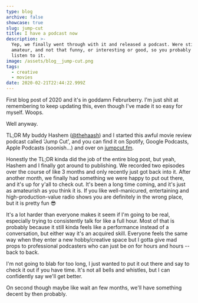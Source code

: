 ```yaml
---
type: blog
archive: false
showcase: true
slug: jump-cut
title: I have a podcast now
description: >-
  Yep, we finally went through with it and released a podcast. Were still
  amateur, and not that funny, or interesting or good, so you probably shouldn't
  listen to it.
image: /assets/blog__jump-cut.png
tags:
  - creative
  - movies
date: 2020-02-21T22:44:22.999Z
---
```

First blog post of 2020 and it's in goddamn Februrberry. I'm just shit at remembering to keep updating this, even though I've made it so easy for myself. Woops. 

Well anyway.

TL;DR My buddy Hashem ([@thehaash](https://twitter.com/thehaash)) and I started this awful movie review podcast called 'Jump Cut', and you can find it on Spotify, Google Podcasts, Apple Podcasts (soonish...) and over on [jumpcut.fm](https://jumpcut.fm).

Honestly the TL;DR kinda did the job of the entire blog post, but yeah, Hashem and I finally got around to publishing. We recorded two episodes over the course of like 3 months and only recently just got back into it. After another month, we finally had something we were happy to put out there, and it's up for y'all to check out. It's been a long time coming, and it's just as amateurish as you think it is. If you like well-manicured, entertaining and high-production-value radio shows you are definitely in the wrong place, but it is pretty fun 😎

It's a lot harder than everyone makes it seem if I'm going to be real, especially trying to consistently talk for like a full hour. Most of that is probably because it still kinda feels like a performance instead of a conversation, but either way it's an acquired skill. Everyone feels the same way when they enter a new hobby/creative space but I gotta give mad props to professional podcasters who can just be _on_ for hours and hours -- back to back.

I'm not going to blab for too long, I just wanted to put it out there and say to check it out if you have time. It's not all bells and whistles, but I can confidently say we'll get better.

On second though maybe like wait an few months, we'll have something decent by then probably.

